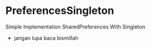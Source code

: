 # PreferencesSingleton

Simple Implementation SharedPreferences With Singleton

* jangan lupa baca bismillah
